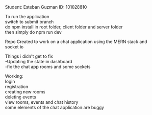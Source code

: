 Student: Esteban Guzman
ID: 101028810

To run the application  
switch to submit branch  
do npm install in root folder, client folder and server folder  
then simply do npm run dev

Repo Created to work on a chat application using the MERN stack and socket io

Things i didn't get to fix  
-Updating the state in dashboard  
-fix the chat app rooms and some sockets

Working:  
login  
registration  
creating new rooms  
deleting events  
view rooms, events and chat history  
some elements of the chat application are buggy
